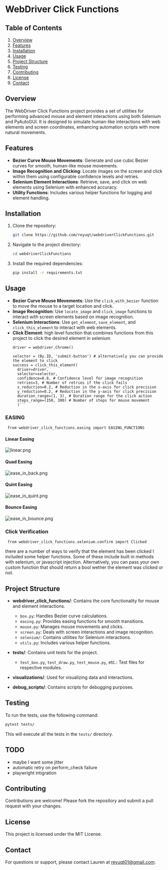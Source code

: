 # WebDriver Click Functions

## Table of Contents

1. [Overview](#overview)
2. [Features](#features)
3. [Installation](#installation)
4. [Usage](#usage)
5. [Project Structure](#project-structure)
6. [Testing](#testing)
7. [Contributing](#contributing)
8. [License](#license)
9. [Contact](#contact)

## Overview

The WebDriver Click Functions project provides a set of utilities for performing advanced mouse and element interactions
using both Selenium and PyAutoGUI. It is designed to simulate human-like interactions with web elements and screen
coordinates, enhancing automation scripts with more natural movements.

## Features

- **Bezier Curve Mouse Movements**: Generate and use cubic Bezier curves for smooth, human-like mouse movements.
- **Image Recognition and Clicking**: Locate images on the screen and click within them using configurable confidence
  levels and retries.
- **Selenium Element Interactions**: Retrieve, save, and click on web elements using Selenium with enhanced accuracy.
- **Utility Functions**: Includes various helper functions for logging and element handling.

## Installation

1. Clone the repository:
   ```bash
   git clone https://github.com/reyuqt/webdriverClickFunctions.git
   ```
2. Navigate to the project directory:
   ```bash
   cd webdriverClickFunctions
   ```
3. Install the required dependencies:
   ```bash
   pip install -r requirements.txt
   ```

## Usage

- **Bezier Curve Mouse Movements**: Use the `click_with_bezier` function to move the mouse to a target location and
  click.
- **Image Recognition**: Use `locate_image` and `click_image` functions to interact with screen elements based on image
  recognition.
- **Selenium Interactions**: Use `get_element`, `save_element`, and `click_this_element` to interact with web elements.
- **Click Element**: high level function that combines functions from this project to click the desired element in
  selenium
  ``` 
  driver = webdriver.Chrome()

  selector = (By.ID, 'submit-button') # alternatively you can provide the element to click
  success = click_this_element(
    driver=driver,
    selector=selector,
    confidence=0.8, # Confidence level for image recognition
    retries=3, # Number of retries if the click fails
    x_reduction=0.2, # Reduction in the x-axis for click precision
    y_reduction=0.2, # Reduction in the y-axis for click precision
    duration_range=(1, 3), # Duration range for the click action
    steps_range=(150, 300) # Number of steps for mouse movement
    )```

### EASING
``` from webdriver_click_functions.easing import EASING_FUNCTIONS```
#### Linear Easing
![linear.png](visualizations/linear.png)
#### Quad Easing
![ease_in_back.png](visualizations/ease_in_quad.png)

#### Quint Easing
![ease_in_quint.png](visualizations/ease_in_quint.png)

#### Bounce Easing
![ease_in_bounce.png](visualizations/ease_in_bounce.png)

### Click Verification
``` from webdriver_click_functions.selenium.confirm import Clicked```

there are a number of ways to verify that the element has been clicked I included some helper functions. Some of these include built in methods with selenium, or javascript injection. Alternatively, you can pass your own custom function that should return a bool wether the element was clicked or not.

## Project Structure

- **webdriver_click_functions/**: Contains the core functionality for mouse and element interactions.
    - `box.py`: Handles Bezier curve calculations.
    - `easing.py`: Provides easing functions for smooth transitions.
    - `mouse.py`: Manages mouse movements and clicks.
    - `screen.py`: Deals with screen interactions and image recognition.
    - `selenium/`: Contains utilities for Selenium interactions.
    - `utils.py`: Includes various helper functions.

- **tests/**: Contains unit tests for the project.
    - `test_box.py`, `test_draw.py`, `test_mouse.py`, etc.: Test files for respective modules.

- **visualizations/**: Used for visualizing data and interactions.

- **debug_scripts/**: Contains scripts for debugging purposes.

## Testing

To run the tests, use the following command:

```bash
pytest tests/
```

This will execute all the tests in the `tests/` directory.
## TODO
- maybe I want some jitter
- automatic retry on perform_check failure
- playwright intigration

## Contributing

Contributions are welcome! Please fork the repository and submit a pull request with your changes.

## License

This project is licensed under the MIT License.

## Contact

For questions or support, please contact Lauren at reyuqt01@gmail.com.
